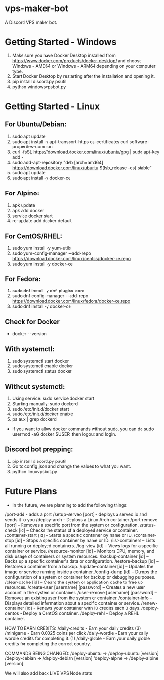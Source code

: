 # vps-maker-bot
A Discord VPS maker bot.

# Getting Started - Windows
1. Make sure you have Docker Desktop installed from https://www.docker.com/products/docker-desktop/ and choose Windows - AMD64 or Windows - ARM64 depending on your computer type.
2. Start Docker Desktop by restarting after the installation and opening it.
3. pip install discord.py psutil
4. python windowsvpsbot.py

# Getting Started - Linux
## For Ubuntu/Debian:
1. sudo apt update
2. sudo apt install -y apt-transport-https ca-certificates curl software-properties-common
3. curl -fsSL https://download.docker.com/linux/ubuntu/gpg | sudo apt-key add -
4. sudo add-apt-repository "deb [arch=amd64] https://download.docker.com/linux/ubuntu $(lsb_release -cs) stable"
5. sudo apt update
6. sudo apt install -y docker-ce
## For Alpine:
1. apk update
2. apk add docker
3. service docker start
4. rc-update add docker default
## For CentOS/RHEL:
1. sudo yum install -y yum-utils
2. sudo yum-config-manager --add-repo https://download.docker.com/linux/centos/docker-ce.repo
3. sudo yum install -y docker-ce
## For Fedora:
1. sudo dnf install -y dnf-plugins-core
2. sudo dnf config-manager --add-repo https://download.docker.com/linux/fedora/docker-ce.repo
3. sudo dnf install -y docker-ce

## Check for Docker
- docker --version
## With systemctl:
1. sudo systemctl start docker
2. sudo systemctl enable docker
3. sudo systemctl status docker
## Without systemctl:
1. Using service: sudo service docker start
2. Starting manually: sudo dockerd
3. sudo /etc/init.d/docker start
4. sudo /etc/init.d/docker enable
5. ps aux | grep dockerd
- If you want to allow docker commands without sudo, you can do sudo usermod -aG docker $USER, then logout and login.

## Discord bot prepping:
1. pip install discord.py psutil
2. Go to config.json and change the values to what you want.
3. python linuxvpsbot.py

# Future Plans
- In the future, we are planning to add the following things:

/port-add - adds a port
/setup-serveo [port] - deploys a serveo.io and sends it to you
/deploy-arch - Deploys a Linux Arch container
/port-remove [port] – Removes a specific port from the system or configuration.
/status-check [id] – Checks the status of a deployed service or container.
/container-start [id] – Starts a specific container by name or ID.
/container-stop [id] – Stops a specific container by name or ID.
/list-containers – Lists all running or deployed containers.
/log-view [id] – Views logs for a specific container or service.
/resource-monitor [id] – Monitors CPU, memory, and disk usage of containers or system resources.
/backup-container [id] – Backs up a specific container's data or configuration.
/restore-backup [id] – Restores a container from a backup.
/update-container [id] – Updates the image or service running inside a container.
/config-dump [id] – Dumps the configuration of a system or container for backup or debugging purposes.
/clear-cache [id] – Clears the system or application cache to free up resources.
/create-user [username] [password] – Creates a new user account in the system or container.
/user-remove [username] [password] – Removes an existing user from the system or container.
/container-info – Displays detailed information about a specific container or service.
/renew-container [id] - Renews your container with 10 credits each 3 days.
/deploy-centos - Deploy a CentOS container.
/deploy-rehl - Deploy a REHL container.

HOW TO EARN CREDITS:
/daily-credits - Earn your daily credits (3)
/minigame - Earn 0.0025 coins per click
/daily-wordle - Earn your daily wordle credits for completing it. (1)
/daily-globle - Earn your daily globle credits for completing the correct country.

COMMANDS BEING CHANGED:
/deploy-ubuntu -> /deploy-ubuntu [version]
/deploy-debian -> /deploy-debian [version]
/deploy-alpine -> /deploy-alpine [version]

We will also add back LIVE VPS Node stats
